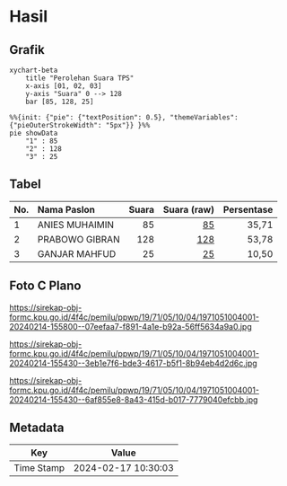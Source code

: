 # Hasil

## Grafik

```mermaid
xychart-beta
    title "Perolehan Suara TPS"
    x-axis [01, 02, 03]
    y-axis "Suara" 0 --> 128
    bar [85, 128, 25]
```

```mermaid
%%{init: {"pie": {"textPosition": 0.5}, "themeVariables": {"pieOuterStrokeWidth": "5px"}} }%%
pie showData
    "1" : 85
    "2" : 128
    "3" : 25
```

## Tabel

| No. | Nama Paslon    | Suara | Suara (raw) | Persentase |
|:--- |:-------------- | -----:| -----------:| ----------:|
| 1   | ANIES MUHAIMIN | 85    | [85][p-1]   | 35,71      |
| 2   | PRABOWO GIBRAN | 128   | [128][p-2]  | 53,78      |
| 3   | GANJAR MAHFUD  | 25    | [25][p-3]   | 10,50      |


[p-1]: https://github.com/gigit-pemilu/pemilu-2024-19-kepulauan-bangka-belitung/blob/main/pilpres/hitung-suara/sub/19-kepulauan-bangka-belitung/sub/71-kota-pangkal-pinang/sub/05-gerunggang/sub/1004-bukit-sari/sub/001-tps/sub/paslon-1.txt
[p-2]: https://github.com/gigit-pemilu/pemilu-2024-19-kepulauan-bangka-belitung/blob/main/pilpres/hitung-suara/sub/19-kepulauan-bangka-belitung/sub/71-kota-pangkal-pinang/sub/05-gerunggang/sub/1004-bukit-sari/sub/001-tps/sub/paslon-2.txt
[p-3]: https://github.com/gigit-pemilu/pemilu-2024-19-kepulauan-bangka-belitung/blob/main/pilpres/hitung-suara/sub/19-kepulauan-bangka-belitung/sub/71-kota-pangkal-pinang/sub/05-gerunggang/sub/1004-bukit-sari/sub/001-tps/sub/paslon-3.txt

## Foto C Plano

https://sirekap-obj-formc.kpu.go.id/4f4c/pemilu/ppwp/19/71/05/10/04/1971051004001-20240214-155800--07eefaa7-f891-4a1e-b92a-56ff5634a9a0.jpg

https://sirekap-obj-formc.kpu.go.id/4f4c/pemilu/ppwp/19/71/05/10/04/1971051004001-20240214-155430--3eb1e7f6-bde3-4617-b5f1-8b94eb4d2d6c.jpg

https://sirekap-obj-formc.kpu.go.id/4f4c/pemilu/ppwp/19/71/05/10/04/1971051004001-20240214-155430--6af855e8-8a43-415d-b017-7779040efcbb.jpg


## Metadata

| Key        | Value               |
| ---------- | ------------------- |
| Time Stamp | 2024-02-17 10:30:03 |



